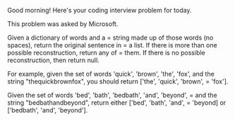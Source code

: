 Good morning! Here's your coding interview problem for today.

This problem was asked by Microsoft.

Given a dictionary of words and a =
string made up of those words (no spaces),
return the original sentence in =
a list. If there is more than one possible
reconstruction, return any of =
them. If there is no possible reconstruction, then
return null.

For example, given the set of words 'quick', 'brown', 'the', 'fox', and the
string "thequickbrownfox", you should return ['the', 'quick', 'brown', =
'fox'].

Given the set of words 'bed', 'bath', 'bedbath', 'and', 'beyond', =
and the string
"bedbathandbeyond", return either ['bed', 'bath', 'and', =
'beyond] or ['bedbath',
'and', 'beyond'].
